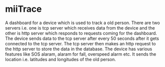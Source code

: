 # miiTrace
A dashboard for a device which is used to track a old person. 
There are two servers i.e. one is tcp server which receives data from the device and the other is http server which responds to requests coming for the dashboard.
The device sends data to the tcp server after every 50 seconds after it gets connected to the tcp server. The tcp server then makes an http request to the http server to store the data in the database.
The device has various features like SOS alaram, alaram for fall, overspeed alarm etc.
It sends the location i.e. latitudes and longitudes of the old person.

